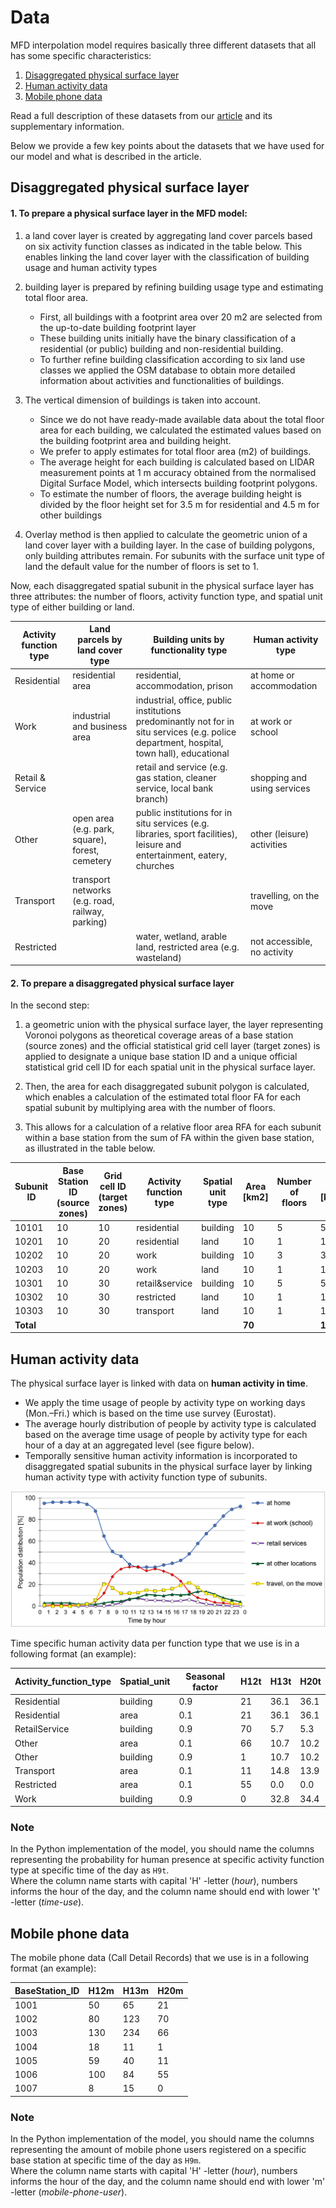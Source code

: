 # Data

MFD interpolation model requires basically three different datasets that all has some specific characteristics:

 1. [Disaggregated physical surface layer](#disaggregated-physical-surface-layer)
 2. [Human activity data](#human-activity-data)
 3. [Mobile phone data](#mobile-phone-data)
 
Read a full description of these datasets from our [article](../README.md#scientific-article) and its supplementary information. 

Below we provide a few key points about the datasets that we have used
for our model and what is described in the article.  
 
## Disaggregated physical surface layer

#### 1. To prepare a physical surface layer in the MFD model:
 
 1. a land cover layer is created by aggregating land cover parcels based on six activity function classes as indicated in the table below. 
   This enables linking the land cover layer with the classification of building usage and human activity types
 
 2. building layer is prepared by refining building usage type and estimating total floor area. 
    
    - First, all buildings with a footprint area over 20 m2 are selected from the up-to-date building footprint layer 
    - These building units initially have the binary classification of a residential (or public) building and non-residential building. 
    - To further refine building classification according to six land use classes we applied the OSM database to obtain more detailed information 
    about activities and functionalities of buildings.
    
 3. The vertical dimension of buildings is taken into account. 
    
    - Since we do not have ready-made available data about the total floor area for each building, we calculated the estimated values based on the 
    building footprint area and building height.
    - We prefer to apply estimates for total floor area (m2) of buildings.
    - The average height for each building is calculated based on LIDAR measurement points at 1 m accuracy 
    obtained from the normalised Digital Surface Model, which intersects building footprint polygons.
    - To estimate the number of floors, the average building height is divided by the floor height set for 3.5 m for residential and 
    4.5 m for other buildings
 
 4. Overlay method is then applied to calculate the geometric union of a land cover layer with a building layer. In the case of building polygons, only building attributes remain. 
 For subunits with the surface unit type of land the default value for the number of floors is set to 1. 
 
Now, each disaggregated spatial subunit in the physical surface layer has three attributes: the number of floors, activity function type, and spatial unit type of either building or land.
   
| Activity function type | Land parcels by land cover type | Building units by functionality type | Human activity type |
|------------------------|---------------------------------|--------------------------------------|---------------------|
| Residential | residential area | residential, accommodation, prison | at home or accommodation |
| Work	| industrial and business area | industrial, office, public institutions predominantly not for in situ services (e.g. police department, hospital, town hall), educational | at work or school |
| Retail & Service | | retail and service (e.g. gas station, cleaner service, local bank branch) | shopping and using services |
| Other | open area (e.g. park, square), forest, cemetery |	public institutions for in situ services (e.g. libraries, sport facilities), leisure and entertainment, eatery, churches | other (leisure) activities |
| Transport |	transport networks (e.g. road, railway, parking) | | travelling, on the move |
| Restricted | | water, wetland, arable land, restricted area (e.g. wasteland) | not accessible, no activity |

   
#### 2. To prepare a disaggregated physical surface layer

In the second step: 

 1. a geometric union with the physical surface layer, the layer representing Voronoi polygons as theoretical coverage areas of a base station (source zones) 
 and the official statistical grid cell layer (target zones) is applied to designate a unique base station ID and a unique official statistical grid cell 
 ID for each spatial unit in the physical surface layer.
 
 2. Then, the area for each disaggregated subunit polygon is calculated, which enables a calculation of the estimated total floor FA for each spatial subunit 
 by multiplying area with the number of floors. 
 
 3. This allows for a calculation of a relative floor area RFA for each subunit within a base station from the sum of FA within the given base station, 
 as illustrated in the table below.
 
| Subunit ID | Base Station ID (source zones) |	Grid cell ID (target zones) | Activity function type | Spatial unit type | Area \[km2\] | Number of floors | FA \[km2\] | RFA \[%\] |
|------------|--------------------------------|-----------------------------|------------------------|-------------------|--------------|------------------|------------|-----------|
| 10101 | 10| 10| residential    | building | 10 | 5 | 50 | 0.29 |
| 10201 | 10| 20| residential    | land	    | 10 | 1 | 10 | 0.06 |
| 10202 | 10| 20| work           | building | 10 | 3 | 30 | 0.18 |
| 10203 | 10| 20| work           | land	    | 10 | 1 | 10 | 0.06 |
| 10301 | 10| 30| retail&service | building | 10 | 5 | 50 | 0.29 |
| 10302 | 10| 30| restricted     | land     | 10 | 1 | 10 | 0.06 |
| 10303 | 10| 30| transport      | land	    | 10 | 1 | 10 | 0.06 ||
| **Total** | | | |  |	**70** |	| **170** |	**1.0** |

## Human activity data

The physical surface layer is linked with data on **human activity in time**. 

 - We apply the time usage of people by activity type on working days (Mon.–Fri.) which is based on the time use survey (Eurostat). 
 - The average hourly distribution of people by activity type is calculated based on the average time usage of people by activity type 
 for each hour of a day at an aggregated level (see figure below).
 - Temporally sensitive human activity information is incorporated to disaggregated spatial subunits in the physical surface layer by linking 
 human activity type with activity function type of subunits. 

 ![](../img/Figure_S2.jpg)

Time specific human activity data per function type that we use is in a following format (an example):
 
| Activity_function_type  |	Spatial_unit | Seasonal factor | H12t | H13t | H20t |
|-------------------------|--------------|-----------------|------|------|------|
| Residential   | building | 0.9  | 21 | 36.1 | 36.1 | 74.6 |
| Residential   | area     | 0.1  | 21 | 36.1 | 36.1 | 74.6 |
| RetailService | building | 0.9  | 70 | 5.7  | 5.3  | 1.4  |
| Other         | area     | 0.1  | 66 | 10.7 | 10.2 | 10.9 |
| Other         | building | 0.9  | 1  | 10.7 | 10.2 | 10.9 |
| Transport     | area     | 0.1  | 11 | 14.8 | 13.9 | 9.6  |
| Restricted    | area     | 0.1  | 55 | 0.0  | 0.0  | 0.0  |
| Work          | building | 0.9  | 0  | 32.8 | 34.4 | 3.5  |

### Note

In the Python implementation of the model, you should name the columns representing the probability for human presence at specific activity function type at specific time of the day as `H9t`.   
Where the column name starts with capital 'H' -letter (*hour*), numbers informs the hour of the day, and the column name should end with lower 't' -letter (*time-use*).  

## Mobile phone data

The mobile phone data (Call Detail Records) that we use is in a following format (an example):

| BaseStation_ID  |	H12m | H13m | H20m |
|-----------------|------|------|------|
| 1001 | 50  | 65  | 21 | 
| 1002 | 80  | 123 | 70 |
| 1003 | 130 | 234 | 66 |
| 1004 | 18  | 11  | 1  |
| 1005 | 59  | 40  | 11 |
| 1006 | 100 | 84  | 55 |
| 1007 | 8   | 15  | 0  |

### Note

In the Python implementation of the model, you should name the columns representing the amount of mobile phone users registered on a specific base station at specific time of the day as `H9m`.   
Where the column name starts with capital 'H' -letter (*hour*), numbers informs the hour of the day, and the column name should end with lower 'm' -letter (*mobile-phone-user*).  



